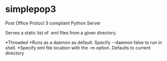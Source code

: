 # simplepop3
Post Office Protocl 3 compliant Python Server

Serves a static list of .eml files from a given directory. 

*Threaded
*Runs as a daemon as default. Specify --daemon false to run in shell. 
*Specify eml file location with the -m option. Defaults to current directory
